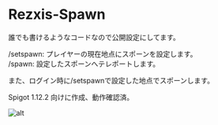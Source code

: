 # Rezxis-Spawn
誰でも書けるようなコードなので公開設定にしてます。  
  
/setspawn: プレイヤーの現在地点にスポーンを設定します。  
/spawn: 設定したスポーンへテレポートします。  
  
また、ログイン時に/setspawnで設定した地点でスポーンします。  
  
Spigot 1.12.2 向けに作成、動作確認済。

![alt](https://cdn.discordapp.com/attachments/727151322272366644/743326804101693571/server-icon.png)
